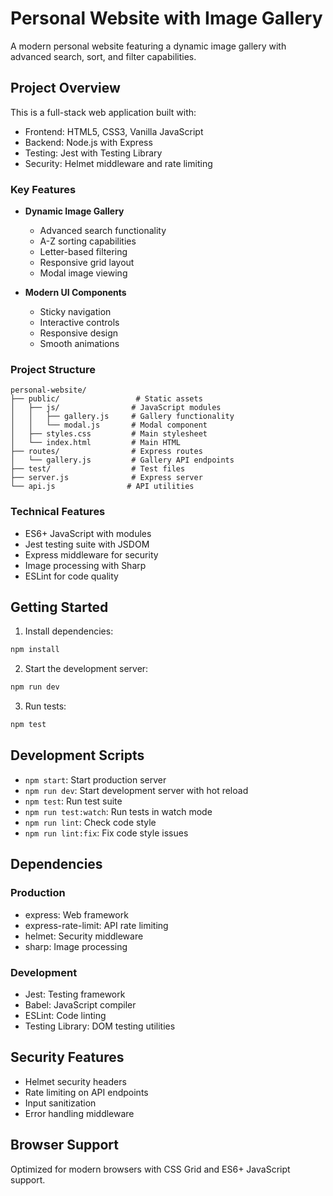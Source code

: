 # Personal Website with Image Gallery

A modern personal website featuring a dynamic image gallery with advanced search, sort, and filter capabilities.

## Project Overview

This is a full-stack web application built with:
- Frontend: HTML5, CSS3, Vanilla JavaScript
- Backend: Node.js with Express
- Testing: Jest with Testing Library
- Security: Helmet middleware and rate limiting

### Key Features

- **Dynamic Image Gallery**
  - Advanced search functionality
  - A-Z sorting capabilities
  - Letter-based filtering
  - Responsive grid layout
  - Modal image viewing

- **Modern UI Components**
  - Sticky navigation
  - Interactive controls
  - Responsive design
  - Smooth animations

### Project Structure

```
personal-website/
├── public/                 # Static assets
│   ├── js/                # JavaScript modules
│   │   ├── gallery.js     # Gallery functionality
│   │   └── modal.js       # Modal component
│   ├── styles.css         # Main stylesheet
│   └── index.html         # Main HTML
├── routes/                # Express routes
│   └── gallery.js         # Gallery API endpoints
├── test/                  # Test files
├── server.js              # Express server
└── api.js                # API utilities
```

### Technical Features

- ES6+ JavaScript with modules
- Jest testing suite with JSDOM
- Express middleware for security
- Image processing with Sharp
- ESLint for code quality

## Getting Started

1. Install dependencies:
```bash
npm install
```

2. Start the development server:
```bash
npm run dev
```

3. Run tests:
```bash
npm test
```

## Development Scripts

- `npm start`: Start production server
- `npm run dev`: Start development server with hot reload
- `npm test`: Run test suite
- `npm run test:watch`: Run tests in watch mode
- `npm run lint`: Check code style
- `npm run lint:fix`: Fix code style issues

## Dependencies

### Production
- express: Web framework
- express-rate-limit: API rate limiting
- helmet: Security middleware
- sharp: Image processing

### Development
- Jest: Testing framework
- Babel: JavaScript compiler
- ESLint: Code linting
- Testing Library: DOM testing utilities

## Security Features

- Helmet security headers
- Rate limiting on API endpoints
- Input sanitization
- Error handling middleware

## Browser Support

Optimized for modern browsers with CSS Grid and ES6+ JavaScript support.

